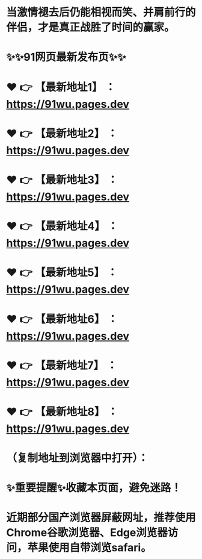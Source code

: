 # 当激情褪去后仍能相视而笑、并肩前行的伴侣，才是真正战胜了时间的赢家。
# ✨✨91网页最新发布页✨✨
# ❤️ 👉 【最新地址1】 ：https://91wu.pages.dev
# ❤️ 👉 【最新地址2】 ：https://91wu.pages.dev
# ❤️ 👉 【最新地址3】 ：https://91wu.pages.dev
# ❤️ 👉 【最新地址4】 ：https://91wu.pages.dev
# ❤️ 👉 【最新地址5】 ：https://91wu.pages.dev
# ❤️ 👉 【最新地址6】 ：https://91wu.pages.dev
# ❤️ 👉 【最新地址7】 ：https://91wu.pages.dev
# ❤️ 👉 【最新地址8】 ：https://91wu.pages.dev
# （复制地址到浏览器中打开）：
# ✨重要提醒✨收藏本页面，避免迷路！
# 近期部分国产浏览器屏蔽网址，推荐使用Chrome谷歌浏览器、Edge浏览器访问，苹果使用自带浏览safari。
